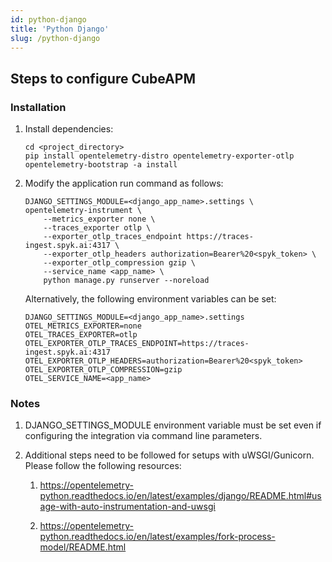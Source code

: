 ```yaml
---
id: python-django
title: 'Python Django'
slug: /python-django
---
```


## Steps to configure CubeAPM

### Installation

1. Install dependencies:

    ```
    cd <project_directory>
    pip install opentelemetry-distro opentelemetry-exporter-otlp
    opentelemetry-bootstrap -a install
    ```

2. Modify the application run command as follows:

    ```
    DJANGO_SETTINGS_MODULE=<django_app_name>.settings \
    opentelemetry-instrument \
        --metrics_exporter none \
        --traces_exporter otlp \
        --exporter_otlp_traces_endpoint https://traces-ingest.spyk.ai:4317 \
        --exporter_otlp_headers authorization=Bearer%20<spyk_token> \
        --exporter_otlp_compression gzip \
        --service_name <app_name> \
        python manage.py runserver --noreload
    ```

    Alternatively, the following environment variables can be set:

    ```
    DJANGO_SETTINGS_MODULE=<django_app_name>.settings
    OTEL_METRICS_EXPORTER=none
    OTEL_TRACES_EXPORTER=otlp
    OTEL_EXPORTER_OTLP_TRACES_ENDPOINT=https://traces-ingest.spyk.ai:4317
    OTEL_EXPORTER_OTLP_HEADERS=authorization=Bearer%20<spyk_token>
    OTEL_EXPORTER_OTLP_COMPRESSION=gzip
    OTEL_SERVICE_NAME=<app_name>
    ```

### Notes

1. DJANGO_SETTINGS_MODULE environment variable must be set even if configuring the
    integration via command line parameters.

2. Additional steps need to be followed for setups with uWSGI/Gunicorn. Please follow the following resources:

    1. https://opentelemetry-python.readthedocs.io/en/latest/examples/django/README.html#usage-with-auto-instrumentation-and-uwsgi

    2. https://opentelemetry-python.readthedocs.io/en/latest/examples/fork-process-model/README.html